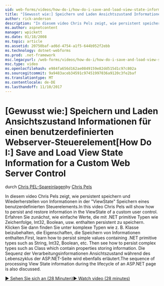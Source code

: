 ```yaml
---
uid: web-forms/videos/how-do-i/how-do-i-save-and-load-view-state-information-for-a-custom-web-server-control
title: "[Gewusst wie:] Speichern und Laden Ansichtszustand Informationen für einen benutzerdefinierten Webserver-Steuerelement | Microsoft Docs"
author: rick-anderson
description: "In diesem video Chris Pels zeigt, wie persistent speichern und Wiederherstellen von Informationen in der \"ViewState\" Speichern eines benutzerdefinierten Steuerelements. Erfahren Sie zunächst, wie einfachen Wert beibehalten..."
ms.author: aspnetcontent
manager: wpickett
ms.date: 01/18/2008
ms.topic: article
ms.assetid: 20750baf-ad6d-4754-a1f5-644b952f2ebb
ms.technology: dotnet-webforms
ms.prod: .net-framework
msc.legacyurl: /web-forms/videos/how-do-i/how-do-i-save-and-load-view-state-information-for-a-custom-web-server-control
msc.type: video
ms.openlocfilehash: e984fa656d162ae0849159e82dd515d1c97c802a
ms.sourcegitcommit: 9a9483aceb34591c97451997036a9120c3fe2baf
ms.translationtype: MT
ms.contentlocale: de-DE
ms.lasthandoff: 11/10/2017
---
```

<a name="how-do-i-save-and-load-view-state-information-for-a-custom-web-server-control"></a><span data-ttu-id="37d62-104">[Gewusst wie:] Speichern und Laden Ansichtszustand Informationen für einen benutzerdefinierten Webserver-Steuerelement</span><span class="sxs-lookup"><span data-stu-id="37d62-104">[How Do I:] Save and Load View State Information for a Custom Web Server Control</span></span>
====================
<span data-ttu-id="37d62-105">durch [Chris PEL-Spareinlagen](https://twitter.com/chrispels)</span><span class="sxs-lookup"><span data-stu-id="37d62-105">by [Chris Pels](https://twitter.com/chrispels)</span></span>

<span data-ttu-id="37d62-106">In diesem video Chris Pels zeigt, wie persistent speichern und Wiederherstellen von Informationen in der "ViewState" Speichern eines benutzerdefinierten Steuerelements.</span><span class="sxs-lookup"><span data-stu-id="37d62-106">In this video Chris Pels will show how to persist and restore information in the ViewState of a custom user control.</span></span> <span data-ttu-id="37d62-107">Erfahren Sie zunächst, wie einfache Werte, die mit .NET primitive Typen wie Zeichenfolge, Int32, Boolean, usw. enthalten persistent zu speichern. Klicken Sie dann finden Sie unter komplexe Typen wie z. B. Klasse beizubehalten, die Eigenschaften, die Speichern von Informationen enthalten.</span><span class="sxs-lookup"><span data-stu-id="37d62-107">First, learn how to persist simple values containing .NET primitive types such as String, Int32, Boolean, etc. Then see how to persist complex types such as Class which contain properties storing information.</span></span> <span data-ttu-id="37d62-108">Die Sequenz der Verarbeitungsinformationen Ansichtszustand während des Lebenszyklus der ASP.NET-Seite wird ebenfalls erläutert.</span><span class="sxs-lookup"><span data-stu-id="37d62-108">The sequence of processing View State information during the lifecycle of an ASP.NET page is also discussed.</span></span>

[<span data-ttu-id="37d62-109">&#9654; Sehen Sie sich an (28 Minuten)</span><span class="sxs-lookup"><span data-stu-id="37d62-109">&#9654; Watch video (28 minutes)</span></span>](https://channel9.msdn.com/Blogs/ASP-NET-Site-Videos/how-do-i-save-and-load-view-state-information-for-a-custom-web-server-control)
